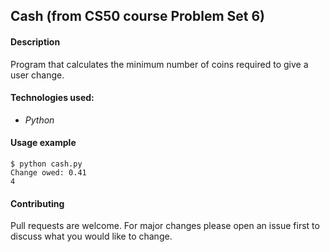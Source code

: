 ## Cash (from CS50 course Problem Set 6)

#### Description 
Program that calculates the minimum number of coins required to give a user change.

#### Technologies used:
- *Python*

#### Usage example
```
$ python cash.py
Change owed: 0.41
4
```

#### Contributing
Pull requests are welcome. For major changes please open an issue first to discuss what you would like to change.

